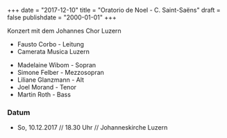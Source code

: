 ﻿+++
date = "2017-12-10"
title = "Oratorio de Noel - C. Saint-Saëns"
draft = false
publishdate = "2000-01-01"
+++

Konzert mit dem Johannes Chor Luzern

* Fausto Corbo - Leitung
* Camerata Musica Luzern

<!-- Separiert die beiden Listen -->

* Madelaine Wibom - Sopran
* Simone Felber - Mezzosopran
* Liliane Glanzmann - Alt
* Joel Morand - Tenor
* Martin Roth - Bass


### Datum

* So, 10.12.2017 // 18.30 Uhr // Johanneskirche Luzern
